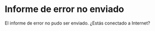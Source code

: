 # Informe de error no enviado

El informe de error no pudo ser enviado. ¿Estás conectado a Internet?